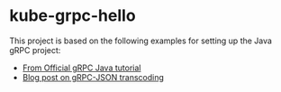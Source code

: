 # kube-grpc-hello

This project is based on the following examples for setting up the Java gRPC project:

- [From Official gRPC Java tutorial](https://github.com/grpc/grpc-java/tree/master/examples)
- [Blog post on gRPC-JSON transcoding](https://github.com/toefel18/transcoding-grpc-to-http-json)

